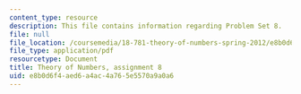 ```yaml
---
content_type: resource
description: This file contains information regarding Problem Set 8.
file: null
file_location: /coursemedia/18-781-theory-of-numbers-spring-2012/e8b0d6f4aed6a4ac4a765e5570a9a0a6_MIT18_781S12_pset8.pdf
file_type: application/pdf
resourcetype: Document
title: Theory of Numbers, assignment 8
uid: e8b0d6f4-aed6-a4ac-4a76-5e5570a9a0a6
---
```


